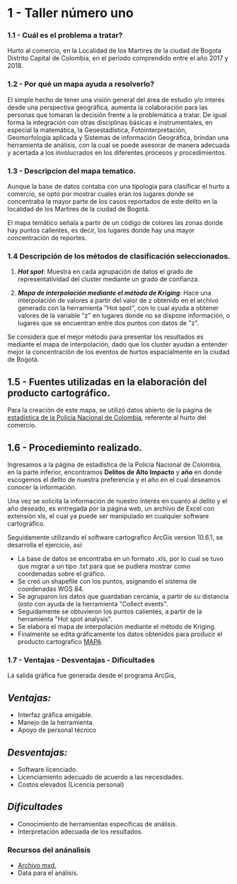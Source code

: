 # 1 - Taller número uno

###  1.1 - Cuál es el problema a tratar?

Hurto al comercio, en la Localidad de los Martires de la ciudad de Bogota Distrito Capital de Colombia, en el periodo comprendido entre el año  2017 y 2018.

### 1.2 - Por qué un mapa ayuda a resolverlo?

El simple hecho de tener una visión general del área de estudio y/o interés desde una perspectiva geográfica, aumenta la colaboración para las personas que tomaran la decisión frente a la problemática a tratar.
De igual forma la integración con otras disciplinas básicas e instrumentales, en especial la matemática, la Geoestadística, Fotointerpretación, Geomorfología aplicada y Sistemas de información Geográfica, brindan una herramienta de análisis, con la cual se puede asesorar de manera adecuada y acertada a los involucrados en los diferentes procesos y procedimientos.

### 1.3 - Descripcion del mapa tematico.

Aunque la base de datos contaba con una tipología para clasificar el hurto a comercio, se optó por mostrar cuales eran los lugares donde se concentraba la mayor parte de los casos reportados de este delito en la localidad de los Martires de la ciudad de Bogotá.

El mapa temático señala a partir de un código de colores las zonas donde hay puntos calientes, es decir, los lugares donde hay una mayor concentración de reportes.

### 1.4 Descripción de los métodos de clasificación seleccionados.

1. ***Hot spot***: Muestra en cada agrupación de datos el grado de representatividad del cluster mediante un grado de confianza.

2. ***Mapa de interpolación mediante el método de Kriging***: Hace una interpolación de valores a partir del valor de z obtenido en el archivo generado con la herramienta "Hot spot", con lo cual ayuda a obtener valores de la variable "z" en lugares donde no se dispone información, o lugares que se encuentran entre dos puntos con datos de "z".

Se considera que el mejor método para presentar los resultados es mediante el mapa de interpolación, dado que los cluster ayudan a entender mejor la concentración de los eventos de hurtos espacialmente en la ciudad de Bogotá.

## 1.5 - Fuentes utilizadas en la elaboración del producto cartográfico.

Para la creación de este mapa, se utilizó datos abierto de la página de [estadística de la Policía Nacional de Colombia](https://www.policia.gov.co/grupo-informaci%C3%B3n-criminalidad/estadistica-delictiva), referente al hurto del comercio.

## 1.6 - Procedieminto realizado.

Ingresamos a la página de estadística de la Policía Nacional de Colombia, en la parte inferior, encontramos **Delitos de Alto Impacto** y **año** en donde escogemos el delito de nuestra preferencia y el año en el cual deseamos conocer la información.

Una vez se solicita la información de nuestro interés en cuanto al delito y el año deseado, es entregada por la página web, un archivo de Excel con extensión xls, el cual ya puede ser manipulado en cualquier software cartográfico. 

Seguidamente utilizando el software cartografico ArcGis version 10.6.1, se desarrolla el ejercicio, así:

* La base de datos se encontraba en un formato .xls, por lo cual se tuvo que migrar a un tipo .txt para que se pudiera mostrar como coordenadas sobre el gráfico.
* Se creó un shapefile con los puntos, asignando el sistema de coordenadas WGS 84.
* Se agruparon los datos que guardaban cercanía, a partir de su distancia (esto con ayuda de la herramienta "Collect events".
* Seguidamente se obtuvieron los puntos calientes, a partir de la herramienta "Hot spot analysis".
* Se elabora el mapa de interpolación mediante el método de Kriging.
* Finalmente se edita gráficamente los datos obtenidos para producir el producto cartografico [MAPA](https://github.com/andres8604/Cartografia-Web---AndresF-y-FabianR/blob/master/Taller%201.pdf)

### 1.7 - Ventajas - Desventajas - Dificultades

La salida gráfica fue generada desde el programa ArcGis, 

## ***Ventajas:***

* Interfaz gráfica amigable.
* Manejo de la herramienta.
* Apoyo de personal técnico

## ***Desventajas:***
 
* Software licenciado.
* Licenciamiento adecuado de acuerdo a las necesidades.
* Costos elevados (Licencia personal)

## ***Dificultades***

* Conocimiento de herramientas específicas de análisis.
* Interpretación adecuada de los resultados.

### Recursos del anánalisis

* [Archivo mxd.](https://github.com/andres8604/Cartografia-Web---AndresF-y-FabianR/blob/master/Hurto_Bogota.rar)
* Data para el análisis.
